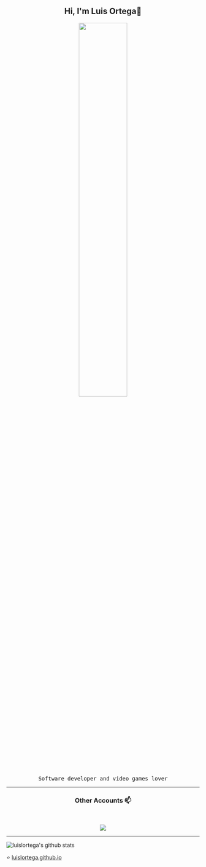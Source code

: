 <h2 align="center"> Hi, I'm Luis Ortega👋 <br/> </h2> 

<p align="center"><img width=50% src="https://wompampsupport.azureedge.net/fetchimage?siteId=7575&v=2&jpgQuality=100&width=700&url=https%3A%2F%2Fi.kym-cdn.com%2Fentries%2Ficons%2Ffacebook%2F000%2F021%2F807%2Fig9OoyenpxqdCQyABmOQBZDI0duHk2QZZmWg2Hxd4ro.jpg"></p>


<p align="center"> <samp> Software developer and video games lover
  
____



<h3 align="center"> Other Accounts 📫 </h3>
<br />
<p align="center">
<a href="https://www.linkedin.com/in/luis-gerardo-leon-ortega-5054a3171/"><img src="https://img.shields.io/badge/linkedin-%230077B5.svg?&style=for-the-badge&logo=linkedin&logoColor=white"/></a>

</p>


____


![luislortega's github stats](https://github-readme-stats.vercel.app/api?username=luislortega&show_icons=true)

<p align="center">

⭐️ [luislortega.github.io](https://luislortega.github.io/)

</p>


